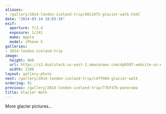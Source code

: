 ```yaml
---
aliases:
- /gallery/2014-london-iceland-trip/68119f5-glacier-walk.html
date: "2014-03-14 18:03:16"
exif:
  aperture: f/2.4
  exposure: 1/241
  make: Apple
  model: iPhone 5
galleries:
- 2014-london-iceland-trip
image:
  height: 960
  url: https://s3.dualstack.us-east-1.amazonaws.com/dpb587-website-us-east-1/asset/gallery/2014-london-iceland-trip/68119f5-glacier-walk~1280.jpg
  width: 1280
layout: gallery-photo
next: /gallery/2014-london-iceland-trip/c4ff904-glacier-walk
ordering: 91
previous: /gallery/2014-london-iceland-trip/77bf47b-panorama
title: Glacier Walk
---
```


More glacier pictures…
